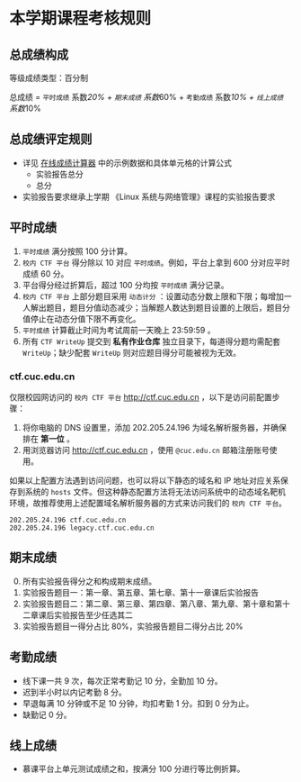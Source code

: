 # 本学期课程考核规则

## 总成绩构成

等级成绩类型：百分制

总成绩 = `平时成绩` 系数*20% + `期末成绩` 系数*60% + `考勤成绩` 系数*10% + `线上成绩` 系数*10%

## 总成绩评定规则

* 详见 [在线成绩计算器](https://docs.qq.com/sheet/DVUVMalZWRnFZd0lQ?tab=BB08J2) 中的示例数据和具体单元格的计算公式
    * 实验报告总分
    * 总分
* 实验报告要求继承上学期 《Linux 系统与网络管理》课程的实验报告要求

## 平时成绩

1. `平时成绩` 满分按照 100 分计算。
2. `校内 CTF 平台` 得分除以 10 对应 `平时成绩`。例如，平台上拿到 600 分对应平时成绩 60 分。
3. 平台得分经过折算后，超过 100 分均按 `平时成绩` 满分记录。
4. `校内 CTF 平台` 上部分题目采用 `动态计分` ：设置动态分数上限和下限；每增加一人解出题目，题目分值动态减少；当解题人数达到题目设置的上限后，题目分值停止在动态分值下限不再变化。
5. `平时成绩` 计算截止时间为考试周前一天晚上 23:59:59 。
6. 所有 `CTF WriteUp` 提交到 **私有作业仓库** 独立目录下，每道得分题均需配套 `WriteUp`；缺少配套 `WriteUp` 则对应题目得分可能被视为无效。

### ctf.cuc.edu.cn 

仅限校园网访问的 `校内 CTF 平台` http://ctf.cuc.edu.cn ，以下是访问前配置步骤：

1. 将你电脑的 DNS 设置里，添加 202.205.24.196 为域名解析服务器，并确保排在 **第一位** 。
2. 用浏览器访问 http://ctf.cuc.edu.cn ，使用 `@cuc.edu.cn` 邮箱注册账号使用。

如果以上配置方法遇到访问问题，也可以将以下静态的域名和 IP 地址对应关系保存到系统的 `hosts` 文件。但这种静态配置方法将无法访问系统中的动态域名靶机环境，故推荐使用上述配置域名解析服务器的方式来访问我们的 `校内 CTF 平台`。

```
202.205.24.196 ctf.cuc.edu.cn
202.205.24.196 legacy.ctf.cuc.edu.cn
```

## 期末成绩

0. 所有实验报告得分之和构成期末成绩。
1. 实验报告题目一：第一章、第五章、第七章、第十一章课后实验报告
2. 实验报告题目二：第二章、第三章、第四章、第八章、第九章、第十章和第十二章课后实验报告至少任选其二
3. 实验报告题目一得分占比 80%，实验报告题目二得分占比 20%

## 考勤成绩

* 线下课一共 9 次，每次正常考勤记 10 分，全勤加 10 分。
* 迟到半小时以内记考勤 8 分。
* 早退每满 10 分钟或不足 10 分钟，均扣考勤 1 分。扣到 0 分为止。
* 缺勤记 0 分。

## 线上成绩

* 慕课平台上单元测试成绩之和，按满分 100 分进行等比例折算。

